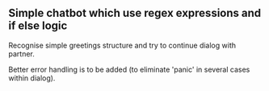 ## Simple chatbot which use regex expressions and if else logic


Recognise simple greetings structure and try to continue dialog with partner.

Better error handling is to be added (to eliminate 'panic' in several cases 
within dialog).

